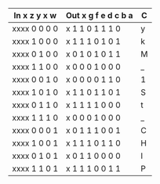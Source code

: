 | In x   z y x w | Out x g f e d c b a | C |
|----------------|---------------------|---|
| xxxx   0 0 0 0 |     x 1 1 0 1 1 1 0 | y |
| xxxx   1 0 0 0 |     x 1 1 1 0 1 0 1 | k |
| xxxx   0 1 0 0 |     x 0 1 0 1 0 1 1 | M |
| xxxx   1 1 0 0 |     x 0 0 0 1 0 0 0 | _ |
| xxxx   0 0 1 0 |     x 0 0 0 0 1 1 0 | 1 |
| xxxx   1 0 1 0 |     x 1 1 0 1 1 0 1 | S |
| xxxx   0 1 1 0 |     x 1 1 1 1 0 0 0 | t |
| xxxx   1 1 1 0 |     x 0 0 0 1 0 0 0 | _ |
| xxxx   0 0 0 1 |     x 0 1 1 1 0 0 1 | C |
| xxxx   1 0 0 1 |     x 1 1 1 0 1 1 0 | H |
| xxxx   0 1 0 1 |     x 0 1 1 0 0 0 0 | I |
| xxxx   1 1 0 1 |     x 1 1 1 0 0 1 1 | P |